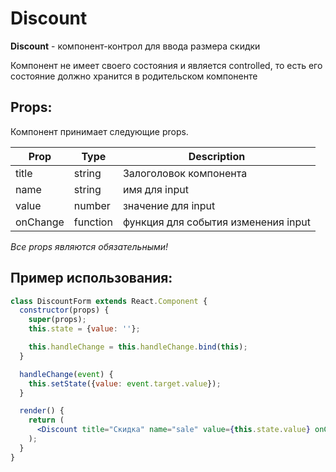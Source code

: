 # Discount

**Discount** - компонент-контрол для ввода размера скидки

Компонент не имеет своего состояния и является controlled, то есть его состояние должно хранится в родительском компоненте

## Props:

Компонент принимает следующие props.

| Prop     | Type     | Description                         |
| -------- | -------- | ----------------------------------- |
| title    | string   | Залоголовок компонента              |
| name     | string   | имя для input                       |
| value    | number   | значение для input                  |
| onChange | function | функция для события изменения input |

_Все props являются обязательными!_

## Пример использования:

```jsx
class DiscountForm extends React.Component {
  constructor(props) {
    super(props);
    this.state = {value: ''};

    this.handleChange = this.handleChange.bind(this);
  }

  handleChange(event) {
    this.setState({value: event.target.value});
  }

  render() {
    return (
      <Discount title="Скидка" name="sale" value={this.state.value} onChange={handleChange} />
    );
  }
}
```
